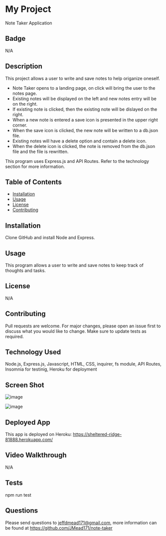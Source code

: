 # My Project       
  Note Taker Application 
  

  ## Badge
  N/A

  ## Description
  This project allows a user to write and save notes to help origanize oneself.

  - Note Taker opens to a landing page, on click will bring the user to the notes page.
  - Existing notes will be displayed on the left and new notes entry will be on the right.
  - If existing note is clicked, then the existing note will be dislayed on the right.
  - When a new note is entered a save icon is presented in the upper right corner.
  - When the save icon is clicked, the new note will be written to a db.json file.
  - Existing notes will have a delete option and contain a delete icon.
  - When the delete icon is clicked, the note is removed from the db.json file and the file is rewritten.
  
  This program uses Express.js and API Routes. Refer to the technology section for more information.

  
  ## Table of Contents
  
  * [Installation](#installation)
  * [Usage](#usage)
  * [License](#license)
  * [Contributing](#contributing)
  

  ## Installation
  Clone GitHub and install Node and Express.
  
  
  ## Usage 
  This program allows a user to write and save notes to keep track of thoughts and tasks.


  ## License
  N/A 
  

  ## Contributing
  Pull requests are welcome. For major changes, please open an issue first to discuss what you would like to change. Make sure to update tests as required.
  

  ## Technology Used
  Node.js, Express.js, Javascript, HTML, CSS, inquirer, fs module, API Routes, Insomnia for testinig, Heroku for deployment


  ## Screen Shot
  ![image](https://user-images.githubusercontent.com/64744763/90313053-54302e00-ded7-11ea-8b5a-2f3f30b0e1af.png)

  ![image](https://user-images.githubusercontent.com/64744763/90313061-65793a80-ded7-11ea-9195-4b7d6c78a3e3.png)


  ## Deployed App
  This app is deployed on Heroku:
  https://sheltered-ridge-81888.herokuapp.com/


  ## Video Walkthrough
  N/A


  ## Tests
  npm run test

  
  ## Questions
  Please send questions to jeffdmead171@gmail.com, more information can be found at https://github.com/JMead171/note-taker
  